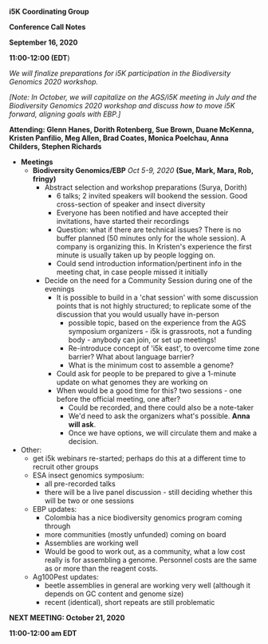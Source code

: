 **i5K Coordinating Group**

**Conference Call Notes**

**September 16, 2020**

**11:00-12:00 (EDT**)

_We will finalize preparations for i5K participation in the Biodiversity Genomics 2020 workshop._

_[Note: In October, we will capitalize on the AGS/i5K meeting in July and the Biodiversity Genomics 2020 workshop and discuss how to move i5K forward, aligning goals with EBP.]_

**Attending: Glenn Hanes, Dorith Rotenberg, Sue Brown, Duane McKenna, Kristen Panfilio, Meg Allen, Brad Coates, Monica Poelchau, Anna Childers, Stephen Richards**

- **Meetings**
  - **Biodiversity Genomics/EBP** _Oct 5-9, 2020_ **(Sue, Mark, Mara, Rob, fringy)**
    - Abstract selection and workshop preparations (Surya, Dorith)
      - 6 talks; 2 invited speakers will bookend the session. Good cross-section of speaker and insect diversity
      - Everyone has been notified and have accepted their invitations, have started their recordings
      - Question: what if there are technical issues? There is no buffer planned (50 minutes only for the whole session). A company is organizing this. In Kristen&#39;s experience the first minute is usually taken up by people logging on.
      - Could send introduction information/pertinent info in the meeting chat, in case people missed it initially
    - Decide on the need for a Community Session during one of the evenings
      - It is possible to build in a &#39;chat session&#39; with some discussion points that is not highly structured; to replicate some of the discussion that you would usually have in-person
        - possible topic, based on the experience from the AGS symposium organizers - i5k is grassroots, not a funding body - anybody can join, or set up meetings!
        - Re-introduce concept of &#39;i5k east&#39;, to overcome time zone barrier? What about language barrier?
        - What is the minimum cost to assemble a genome?
      - Could ask for people to be prepared to give a 1-minute update on what genomes they are working on
      - When would be a good time for this? two sessions - one before the official meeting, one after?
        - Could be recorded, and there could also be a note-taker
        - We&#39;d need to ask the organizers what&#39;s possible. **Anna will ask**.
        - Once we have options, we will circulate them and make a decision.
- Other:
  - get i5k webinars re-started; perhaps do this at a different time to recruit other groups
  - ESA insect genomics symposium:
    - all pre-recorded talks
    - there will be a live panel discussion - still deciding whether this will be two or one sessions
  - EBP updates:
    - Colombia has a nice biodiversity genomics program coming through
    - more communities (mostly unfunded) coming on board
    - Assemblies are working well
    - Would be good to work out, as a community, what a low cost really is for assembling a genome. Personnel costs are the same as or more than the reagent costs.
  - Ag100Pest updates:
    - beetle assemblies in general are working very well (although it depends on GC content and genome size)
    - recent (identical), short repeats are still problematic

**NEXT MEETING: October 21, 2020**

**11:00-12:00 am EDT**
